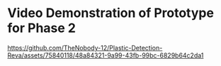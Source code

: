 # Video Demonstration of Prototype for Phase 2

https://github.com/TheNobody-12/Plastic-Detection-Reva/assets/75840118/48a84321-9a99-43fb-99bc-6829b64c2da1
